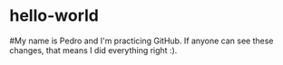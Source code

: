 # hello-world
#My name is Pedro and I'm practicing GitHub.
If anyone can see these changes, that means I did everything right :).
